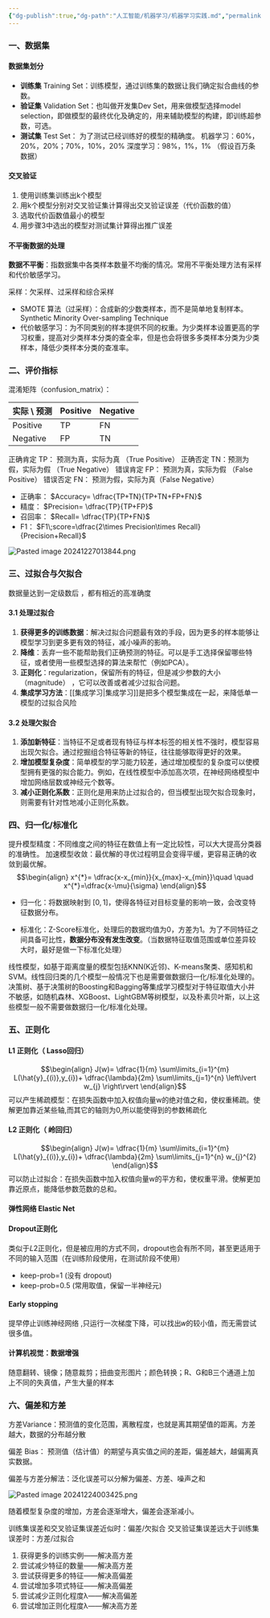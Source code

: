 ```yaml
---
{"dg-publish":true,"dg-path":"人工智能/机器学习/机器学习实践.md","permalink":"/人工智能/机器学习/机器学习实践/","dgPassFrontmatter":true,"noteIcon":"","created":"2024-12-23T22:53:49.000+08:00","updated":"2025-08-02T10:36:28.602+08:00"}
---
```



### 一、数据集
#### 数据集划分
- **训练集**   Training Set：训练模型，通过训练集的数据让我们确定拟合曲线的参数。
- **验证集**   Validation Set：也叫做开发集Dev Set，用来做模型选择model selection，即做模型的最终优化及确定的，用来辅助模型的构建，即训练超参数，可选。
- **测试集**   Test Set： 为了测试已经训练好的模型的精确度。
机器学习：60%，20%，20%；70%，10%，20%
深度学习：98%，1%，1% （假设百万条数据）

#### 交叉验证
1. 使用训练集训练出k个模型
2. 用k个模型分别对交叉验证集计算得出交叉验证误差（代价函数的值）
3. 选取代价函数值最小的模型
4. 用步骤3中选出的模型对测试集计算得出推广误差
#### 不平衡数据的处理 
**数据不平衡**：指数据集中各类样本数量不均衡的情况。常用不平衡处理方法有采样和代价敏感学习。

采样：欠采样、过采样和综合采样
- SMOTE 算法（过采样）：合成新的少数类样本，而不是简单地复制样本。Synthetic Minority Over-sampling Technique
- 代价敏感学习：为不同类别的样本提供不同的权重。为少类样本设置更高的学习权重，提高对少类样本分类的查全率，但是也会将很多多类样本分类为少类样本，降低少类样本分类的查准率。
### 二、评价指标
混淆矩阵（confusion_matrix）：

| 实际 \ 预测  | Positive | Negative |
| -------- | -------- | -------- |
| Positive | TP       | FN       |
| Negative | FP       | TN       |

正确肯定 TP： 预测为真，实际为真  （True Positive）
正确否定 TN：预测为假，实际为假 （True Negative）
错误肯定 FP： 预测为真，实际为假 （False Positive）
错误否定 FN： 预测为假，实际为真（False Negative）

- 正确率：  $Accuracy= \dfrac{TP+TN}{TP+TN+FP+FN}$
- 精度： $Precision= \dfrac{TP}{TP+FP}$
- 召回率： $Recall= \dfrac{TP}{TP+FN}$
- F1：   $F1\;score=\dfrac{2\times Precision\times Recall}{Precision+Recall}$

![Pasted image 20241227013844.png](/img/user/Photo%20Resources/Pasted%20image%2020241227013844.png)

### 三、过拟合与欠拟合
数据量达到一定级数后 ，都有相近的高准确度
#### 3.1 处理过拟合
1. **获得更多的训练数据**：解决过拟合问题最有效的手段，因为更多的样本能够让模型学习到更多更有效的特征，减小噪声的影响。 
2. **降维**：丢弃一些不能帮助我们正确预测的特征。可以是手工选择保留哪些特征，或者使用一些模型选择的算法来帮忙（例如PCA）。
3. **正则化**：regularization，保留所有的特征，但是减少参数的大小（magnitude） ，它可以改善或者减少过拟合问题。 
4. **集成学习方法**：[[集成学习\|集成学习]]是把多个模型集成在一起，来降低单一模型的过拟合风险
#### 3.2 处理欠拟合
1. **添加新特征**：当特征不足或者现有特征与样本标签的相关性不强时，模型容易出现欠拟合。通过挖掘组合特征等新的特征，往往能够取得更好的效果。 
2. **增加模型复杂度**：简单模型的学习能力较差，通过增加模型的复杂度可以使模型拥有更强的拟合能力。例如，在线性模型中添加高次项，在神经网络模型中增加网络层数或神经元个数等。 
3. **减小正则化系数**：正则化是用来防止过拟合的，但当模型出现欠拟合现象时，则需要有针对性地减小正则化系数。

### 四、归一化/标准化
提升模型精度：不同维度之间的特征在数值上有一定比较性，可以大大提高分类器的准确性。
加速模型收敛：最优解的寻优过程明显会变得平缓，更容易正确的收敛到最优解。
$$\begin{align}
x^{*}= \dfrac{x-x_{min}}{x_{max}-x_{min}}\quad \quad  x^{*}=\dfrac{x-\mu}{\sigma}
\end{align}$$
- 归一化：将数据映射到 $[0,1]$，使得各特征对目标变量的影响一致，会改变特征数据分布。

- 标准化：Z-Score标准化，处理后的数据均值为0，方差为1。为了不同特征之间具备可比性，**数据分布没有发生改变**。（当数据特征取值范围或单位差异较大时，最好是做一下标准化处理）

线性模型，如基于距离度量的模型包括KNN(K近邻)、K-means聚类、感知机和SVM。线性回归类的几个模型一般情况下也是需要做数据归一化/标准化处理的。
决策树、基于决策树的Boosting和Bagging等集成学习模型对于特征取值大小并不敏感，如随机森林、XGBoost、LightGBM等树模型，以及朴素贝叶斯，以上这些模型一般不需要做数据归一化/标准化处理。

### 五、正则化

#### L1 正则化（ Lasso回归）
$$\begin{align}
J(w)= \dfrac{1}{m} \sum\limits_{i=1}^{m} L(\hat{y}_{(i)},y_{i})+ \dfrac{\lambda}{2m} \sum\limits_{j=1}^{n} \left\lvert  w_{j} \right\rvert
\end{align}$$
可以产生稀疏模型：在损失函数中加入权值向量w的绝对值之和，使权重稀疏。使解更加靠近某些轴,而其它的轴则为0,所以能使得到的参数稀疏化
#### L2 正则化（ 岭回归）
$$\begin{align}
J(w)= \dfrac{1}{m} \sum\limits_{i=1}^{m} L(\hat{y}_{(i)},y_{i})+ \dfrac{\lambda}{2m} \sum\limits_{j=1}^{n} w_{j}^{2}
\end{align}$$
可以防止过拟合：在损失函数中加入权值向量w的平方和，使权重平滑。使解更加靠近原点，能降低参数范数的总和。
#### 弹性网络 Elastic Net

#### Dropout正则化 
类似于𝐿2正则化，但是被应用的方式不同，dropout也会有所不同，甚至更适用于不同的输入范围（在训练阶段使用，在测试阶段不使用）
- keep-prob=1 (没有 dropout) 
- keep-prob=0.5 (常用取值，保留一半神经元)
#### Early stopping 
提早停止训练神经网络 ,只运行一次梯度下降，可以找出𝑤的较小值，而无需尝试很多值。
#### 计算机视觉：数据增强
随意翻转、镜像；随意裁剪；扭曲变形图片；颜色转换；R、G和B三个通道上加上不同的失真值，产生大量的样本
### 六、偏差和方差
方差Variance：预测值的变化范围，离散程度，也就是离其期望值的距离。方差越大，数据的分布越分散

偏差 Bias： 预测值（估计值）的期望与真实值之间的差距，偏差越大，越偏离真实数据。

偏差与方差分解法：泛化误差可以分解为偏差、方差、噪声之和


![Pasted image 20241224003425.png](/img/user/Photo%20Resources/Pasted%20image%2020241224003425.png)

随着模型复杂度的增加，方差会逐渐增大，偏差会逐渐减小。

训练集误差和交叉验证集误差近似时：偏差/欠拟合
交叉验证集误差远大于训练集误差时：方差/过拟合

1. 获得更多的训练实例——解决高方差 
2. 尝试减少特征的数量——解决高方差 
3. 尝试获得更多的特征——解决高偏差 
4. 尝试增加多项式特征——解决高偏差 
5. 尝试减少正则化程度λ——解决高偏差 
6. 尝试增加正则化程度λ——解决高方差
